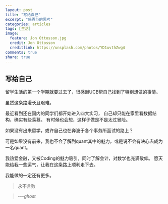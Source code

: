 ```yaml
---
layout: post
title: "写给自己"
excerpt: "感恩节的思考"
categories: articles
tags: [生活]
image:
  feature: Jon Ottosson.jpg
  credit: Jon Ottosson
  creditlink: https://unsplash.com/photos/YD1uvthZwg4
comments: true
share: true
---
```

写给自己
----
留学生活的第一个学期就要过去了，很感谢UCB帮自己找到了特别想做的事情。

虽然这条路漫长且艰难。

最近看到还在国内的同学们都开始进入四大实习，
自己却只能在家里看数据结构，确实有些羡慕。
有时候也会想，这样子做是不是太过冒险。

如果没有出来留学，或许自己也在奔波于各个事务所面试的路上？

可是如果没有前来，我也不会了解到quant其中的魅力，或是说不会有决心去成为一名quant。

我热爱金融，又被Coding的魅力吸引，同时了解会计，对数学也充满敬仰。
愿天能给我一些运气，让我在这条路上顺利走下去。

我能做的一定还有更多。

> 永不言败

> *---ghost*
